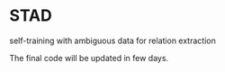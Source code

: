 # STAD
self-training with ambiguous data for relation extraction

The final code will be updated in few days.
